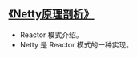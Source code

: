 ## [《Netty原理剖析》](https://blog.csdn.net/excellentyuxiao/article/details/53390408)

* Reactor 模式介绍。
* Netty 是 Reactor 模式的一种实现。



